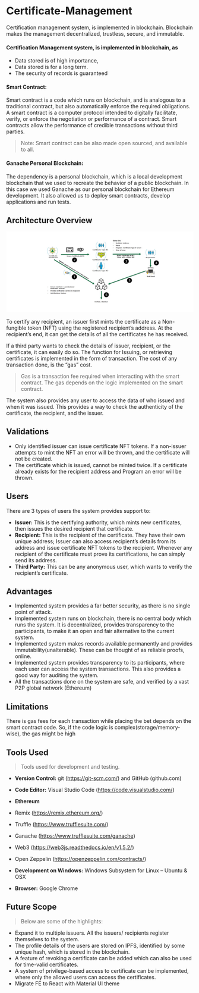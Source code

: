 # Certificate-Management

Certification management system, is implemented in blockchain. Blockchain makes the management decentralized, trustless, secure, and immutable.

#### **Certification Management system, is implemented in blockchain, as** 

* Data stored is of high importance, 
* Data stored is for a long term. 
* The security of records is guaranteed 

#### Smart Contract: 
Smart contract is a code which runs on blockchain, and is analogous to a traditional contract, but also automatically enforce the required obligations. A smart contract is a computer protocol intended to digitally facilitate, verify, or enforce the negotiation or performance of a contract. Smart contracts allow the performance of credible transactions without third parties. 
>Note: Smart contract can be also made open sourced, and available to all. 

#### Ganache Personal Blockchain: 
The dependency is a personal blockchain, which is a local development blockchain that we used to recreate the behavior of a public blockchain. In this case we used Ganache as our personal blockchain for Ethereum development. It also allowed us to deploy smart contracts, develop applications and run tests.

## **Architecture Overview** 
![Certificate Management Architecture Overview](/assets/images/Certificate-Management.jpg)

To certify any recipient, an issuer first mints the certificate as a Non-fungible token (NFT) using the registered recipient’s address. At the recipient’s end, it can get the details of all the certificates he has received. 

If a third party wants to check the details of issuer, recipient, or the certificate, it can easily do so. The function for Issuing, or retrieving certificates is implemented in the form of transaction. The cost of any transaction done, is the “gas” cost. 

>Gas is a transaction fee required when interacting with the smart contract. The gas depends on the logic implemented on the smart contract.

The system also provides any user to access the data of who issued and when it was issued. This provides a way to check the authenticity of the certificate, the recipient, and the issuer.

## Validations 
* Only identified issuer can issue certificate NFT tokens. If a non-issuer attempts to mint the NFT an error will be thrown, and the certificate will not be created. 
* The certificate which is issued, cannot be minted twice. If a certificate already exists for the recipient address and Program an error will be thrown.

## Users 
There are 3 types of users the system provides support to: 

* **Issuer:** This is the certifying authority, which mints new certificates, then issues the desired recipient that certificate. 
* **Recipient:** This is the recipient of the certificate. They have their own unique address; Issuer can also access recipient’s details from its address and issue certificate NFT tokens to the recipient. Whenever any recipient of the certificate must prove its certifications, he can simply send its address. 
* **Third Party:** This can be any anonymous user, which wants to verify the recipient’s certificate.

## **Advantages** 
* Implemented system provides a far better security, as there is no single point of attack. 
* Implemented system runs on blockchain, there is no central body which runs the system. It is decentralized, provides transparency to the participants, to make it an open and fair alternative to the current system. 
* Implemented system makes records available permanently and provides immutability(unalterable). These can be thought of as reliable proofs, online. 
* Implemented system provides transparency to its participants, where each user can access the system transactions. This also provides a good way for auditing the system. 
* All the transactions done on the system are safe, and verified by a vast P2P global network (Ethereum)

## **Limitations**

There is gas fees for each transaction while placing the bet depends on the smart contract code. So, if the code logic is complex(storage/memory-wise), the gas might be high

## **Tools Used** 
> Tools used for development and testing.

* **Version Control:** git (https://git-scm.com/) and GitHub (github.com) 
* **Code Editor:** Visual Studio Code (https://code.visualstudio.com/) 
* **Ethereum** 
* Remix (https://remix.ethereum.org/) 
* Truffle (https://www.trufflesuite.com/) 
* Ganache (https://www.trufflesuite.com/ganache) 
* Web3 (https://web3js.readthedocs.io/en/v1.5.2/) 
* Open Zeppelin (https://openzeppelin.com/contracts/) 

* **Development on Windows:** Windows Subsystem for Linux – Ubuntu & OSX 
* **Browser:** Google Chrome

## **Future Scope**
>Below are some of the highlights:

* Expand it to multiple issuers. All the issuers/ recipients register themselves to the system. 
* The profile details of the users are stored on IPFS, identified by some unique hash, which is stored in the blockchain.  
* A feature of revoking a certificate can be added which can also be used for time-valid certificates. 
* A system of privilege-based access to certificate can be implemented, where only the allowed users can access the certificates. 
* Migrate FE to React with Material UI theme
